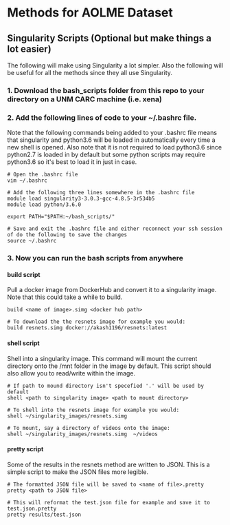 # Methods for AOLME Dataset
## Singularity Scripts (Optional but make things a lot easier)
The following will make using Singularity a lot simpler. Also the following will be useful for all the methods since they all use Singularity.
### 1. Download the bash_scripts folder from this repo to your directory on a UNM CARC machine (i.e. xena)
### 2. Add the following lines of code to your ~/.bashrc file.
Note that the following commands being added to your .bashrc file means that singularity and python3.6 will be loaded in automatically every time a new shell is opened. Also note that it is not required to load python3.6 since python2.7 is loaded in by default but some python scripts may require python3.6 so it's best to load it in just in case.
```
# Open the .bashrc file
vim ~/.bashrc
```
```
# Add the following three lines somewhere in the .bashrc file
module load singularity3-3.0.3-gcc-4.8.5-3r534b5
module load python/3.6.0

export PATH="$PATH:~/bash_scripts/"
```
```
# Save and exit the .bashrc file and either reconnect your ssh session of do the following to save the changes
source ~/.bashrc
```
### 3. Now you can run the bash scripts from anywhere
#### **build script**
Pull a docker image from DockerHub and convert it to a singularity image. Note that this could take a while to build.
```
build <name of image>.simg <docker hub path>

# To download the the resnets image for example you would:
build resnets.simg docker://akash1196/resnets:latest
```
#### **shell script**
Shell into a singularity image. This command will mount the current directory onto the /mnt folder in the image by default. This script should also allow you to read/write within the image.
```
# If path to mound directory isn't specefied '.' will be used by default
shell <path to singularity image> <path to mount directory>

# To shell into the resnets image for example you would:
shell ~/singularity_images/resnets.simg

# To mount, say a directory of videos onto the image:
shell ~/singularity_images/resnets.simg  ~/videos
```
#### **pretty script**
Some of the results in the resnets method are written to JSON. This is a simple script to make the JSON files more legible.
```
# The formatted JSON file will be saved to <name of file>.pretty
pretty <path to JSON file>

# This will reformat the test.json file for example and save it to test.json.pretty
pretty results/test.json
```
